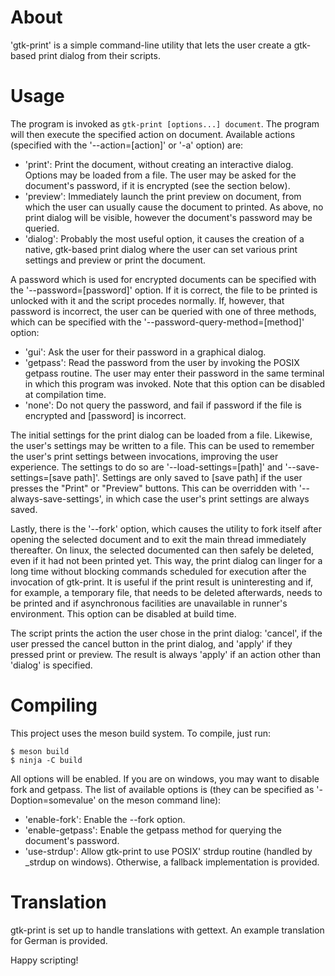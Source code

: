 # About
'gtk-print' is a simple command-line utility that lets the user create a gtk-based
print dialog from their scripts.

# Usage
The program is invoked as `gtk-print [options...] document`. The program will
then execute the specified action on document.
Available actions (specified with the '\--action=[action]' or '-a' option) are:

- 'print': Print the document, without creating an interactive dialog. Options
  may be loaded from a file. The user may be asked for the document's password,
  if it is encrypted (see the section below).
- 'preview': Immediately launch the print preview on document, from which the
  user can usually cause the document to printed. As above, no print dialog will
  be visible, however the document's password may be queried.
- 'dialog': Probably the most useful option, it causes the creation of a native,
  gtk-based print dialog where the user can set various print settings and
  preview or print the document.

A password which is used for encrypted documents can be specified with the
'\--password=[password]' option. If it is correct, the file to be printed is
unlocked with it and the script procedes normally. If, however, that password is
incorrect, the user can be queried with one of three methods, which can be
specified with the '\--password-query-method=[method]' option:

- 'gui': Ask the user for their password in a graphical dialog.
- 'getpass': Read the password from the user by invoking the POSIX getpass
  routine. The user may enter their password in the same terminal in which this
  program was invoked. Note that this option can be disabled at compilation
  time.
- 'none': Do not query the password, and fail if password if the file is
  encrypted and [password] is incorrect.
  
The initial settings for the print dialog can be loaded from a file. Likewise,
the user's settings may be written to a file. This can be used to remember the
user's print settings between invocations, improving the user experience. The
settings to do so are '\--load-settings=[path]' and '--save-settings=[save
path]'. Settings are only saved to [save path] if the user presses the "Print"
or "Preview" buttons. This can be overridden with '\--always-save-settings', in
which case the user's print settings are always saved.

Lastly, there is the '\--fork' option, which causes the utility to fork itself
after opening the selected document and to exit the main thread immediately
thereafter. On linux, the selected documented can then safely be deleted, even
if it had not been printed yet. This way, the print dialog can linger for a long
time without blocking commands scheduled for execution after the invocation of
gtk-print. It is useful if the print result is uninteresting and if, for
example, a temporary file, that needs to be deleted afterwards, needs to be
printed and if asynchronous facilities are unavailable in runner's environment.
This option can be disabled at build time.

The script prints the action the user chose in the print dialog: 'cancel', if
the user pressed the cancel button in the print dialog, and 'apply' if they
pressed print or preview. The result is always 'apply' if an action other than
'dialog' is specified.

# Compiling
This project uses the meson build system. To compile, just run:
```console
$ meson build
$ ninja -C build
```
All options will be enabled. If you are on windows, you may want to disable fork
and getpass.
The list of available options is (they can be specified as '-Doption=somevalue'
on the meson command line):

- 'enable-fork': Enable the \--fork option.
- 'enable-getpass': Enable the getpass method for querying the document's
  password.
- 'use-strdup': Allow gtk-print to use POSIX' strdup routine (handled by _strdup
  on windows). Otherwise, a fallback implementation is provided.

# Translation
gtk-print is set up to handle translations with gettext. An example translation
for German is provided.

Happy scripting!
